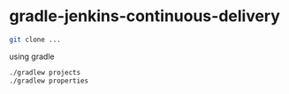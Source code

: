 gradle-jenkins-continuous-delivery
==================================

```sh
git clone ...
```

using gradle

```sh
./gradlew projects
./gradlew properties
```

